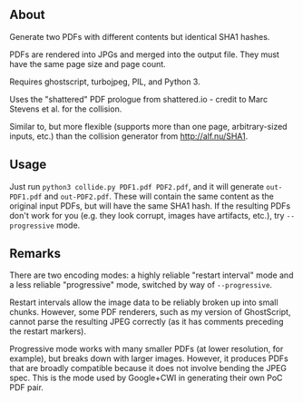 ## About

Generate two PDFs with different contents but identical SHA1 hashes.

PDFs are rendered into JPGs and merged into the output file. They must have the same page size and page count.

Requires ghostscript, turbojpeg, PIL, and Python 3.

Uses the "shattered" PDF prologue from shattered.io - credit to Marc Stevens et al. for the collision.

Similar to, but more flexible (supports more than one page, arbitrary-sized inputs, etc.) than the collision generator from http://alf.nu/SHA1.

## Usage

Just run `python3 collide.py PDF1.pdf PDF2.pdf`, and it will generate `out-PDF1.pdf` and `out-PDF2.pdf`. These will contain the same content as the original input PDFs, but will have the same SHA1 hash. If the resulting PDFs don't work for you (e.g. they look corrupt, images have artifacts, etc.), try `--progressive` mode.

## Remarks

There are two encoding modes: a highly reliable "restart interval" mode and a less reliable "progressive" mode, switched by way of `--progressive`.

Restart intervals allow the image data to be reliably broken up into small chunks. However, some PDF renderers, such as my version of GhostScript, cannot parse the resulting JPEG correctly (as it has comments preceding the restart markers).

Progressive mode works with many smaller PDFs (at lower resolution, for example), but breaks down with larger images. However, it produces PDFs that are broadly compatible because it does not involve bending the JPEG spec. This is the mode used by Google+CWI in generating their own PoC PDF pair.
